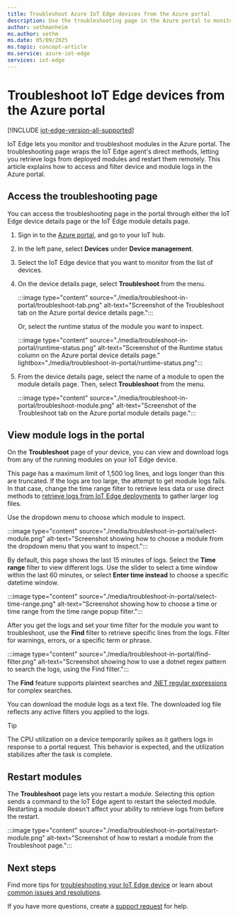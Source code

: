 ```yaml
---
title: Troubleshoot Azure IoT Edge devices from the Azure portal
description: Use the troubleshooting page in the Azure portal to monitor IoT Edge devices and modules
author: sethmanheim
ms.author: sethm
ms.date: 05/09/2025
ms.topic: concept-article
ms.service: azure-iot-edge
services: iot-edge
---
```


# Troubleshoot IoT Edge devices from the Azure portal

[!INCLUDE [iot-edge-version-all-supported](includes/iot-edge-version-all-supported.md)]

IoT Edge lets you monitor and troubleshoot modules in the Azure portal. The troubleshooting page wraps the IoT Edge agent's direct methods, letting you retrieve logs from deployed modules and restart them remotely. This article explains how to access and filter device and module logs in the Azure portal.

## Access the troubleshooting page

You can access the troubleshooting page in the portal through either the IoT Edge device details page or the IoT Edge module details page.

1. Sign in to the [Azure portal](https://portal.azure.com), and go to your IoT hub.

1. In the left pane, select **Devices** under **Device management**.

1. Select the IoT Edge device that you want to monitor from the list of devices.

1. On the device details page, select **Troubleshoot** from the menu.

   :::image type="content" source="./media/troubleshoot-in-portal/troubleshoot-tab.png" alt-text="Screenshot of the Troubleshoot tab on the Azure portal device details page.":::

   Or, select the runtime status of the module you want to inspect.

   :::image type="content" source="./media/troubleshoot-in-portal/runtime-status.png" alt-text="Screenshot of the Runtime status column on the Azure portal device details page." lightbox="./media/troubleshoot-in-portal/runtime-status.png":::

1. From the device details page, select the name of a module to open the module details page. Then, select **Troubleshoot** from the menu.

   :::image type="content" source="./media/troubleshoot-in-portal/troubleshoot-module.png" alt-text="Screenshot of the Troubleshoot tab on the Azure portal module details page.":::

## View module logs in the portal

On the **Troubleshoot** page of your device, you can view and download logs from any of the running modules on your IoT Edge device.

This page has a maximum limit of 1,500 log lines, and logs longer than this are truncated. If the logs are too large, the attempt to get module logs fails. In that case, change the time range filter to retrieve less data or use direct methods to [retrieve logs from IoT Edge deployments](how-to-retrieve-iot-edge-logs.md) to gather larger log files.

Use the dropdown menu to choose which module to inspect.

:::image type="content" source="./media/troubleshoot-in-portal/select-module.png" alt-text="Screenshot showing how to choose a module from the dropdown menu that you want to inspect.":::

By default, this page shows the last 15 minutes of logs. Select the **Time range** filter to view different logs. Use the slider to select a time window within the last 60 minutes, or select **Enter time instead** to choose a specific datetime window.

:::image type="content" source="./media/troubleshoot-in-portal/select-time-range.png" alt-text="Screenshot showing how to choose a time or time range from the time range popup filter.":::

After you get the logs and set your time filter for the module you want to troubleshoot, use the **Find** filter to retrieve specific lines from the logs. Filter for warnings, errors, or a specific term or phrase. 

:::image type="content" source="./media/troubleshoot-in-portal/find-filter.png" alt-text="Screenshot showing how to use a dotnet regex pattern to search the logs, using the Find filter.":::

The **Find** feature supports plaintext searches and [.NET regular expressions](/dotnet/standard/base-types/regular-expression-language-quick-reference) for complex searches.

You can download the module logs as a text file. The downloaded log file reflects any active filters you applied to the logs.

>[!TIP]
>The CPU utilization on a device temporarily spikes as it gathers logs in response to a portal request. This behavior is expected, and the utilization stabilizes after the task is complete.

## Restart modules

The **Troubleshoot** page lets you restart a module. Selecting this option sends a command to the IoT Edge agent to restart the selected module. Restarting a module doesn't affect your ability to retrieve logs from before the restart.

:::image type="content" source="./media/troubleshoot-in-portal/restart-module.png" alt-text="Screenshot of how to restart a module from the Troubleshoot page.":::

## Next steps

Find more tips for [troubleshooting your IoT Edge device](troubleshoot.md) or learn about [common issues and resolutions](troubleshoot-common-errors.md).

If you have more questions, create a [support request](https://portal.azure.com/#create/Microsoft.Support) for help.
